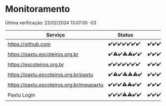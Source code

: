 # Monitoramento

Última verificação: 23/02/2024 13:07:00 -03

|Serviço|Status|Últimas 24h|
|---|---|---|
|https://github.com|<span title="2024-02-16: OK=24">✔️</span><span title="2024-02-17: OK=24">✔️</span><span title="2024-02-18: OK=24">✔️</span><span title="2024-02-19: OK=24">✔️</span><span title="2024-02-20: OK=24">✔️</span><span title="2024-02-21: OK=24">✔️</span><span title="2024-02-22: OK=16">✔️</span>|<span title="22/02/2024 13:07:00 -03 : 200">✔️</span><span title="22/02/2024 14:04:00 -03 : 200">✔️</span><span title="22/02/2024 15:08:00 -03 : 200">✔️</span><span title="22/02/2024 16:02:00 -03 : 200">✔️</span><span title="22/02/2024 17:06:00 -03 : 200">✔️</span><span title="22/02/2024 18:04:00 -03 : 200">✔️</span><span title="22/02/2024 19:05:00 -03 : 200">✔️</span><span title="22/02/2024 20:08:00 -03 : 200">✔️</span><span title="22/02/2024 21:29:00 -03 : 200">✔️</span><span title="22/02/2024 22:37:00 -03 : 200">✔️</span><span title="22/02/2024 23:12:00 -03 : 200">✔️</span><span title="23/02/2024 00:06:00 -03 : 200">✔️</span><span title="23/02/2024 01:07:00 -03 : 200">✔️</span><span title="23/02/2024 02:07:00 -03 : 200">✔️</span><span title="23/02/2024 03:08:00 -03 : 200">✔️</span><span title="23/02/2024 04:06:00 -03 : 200">✔️</span><span title="23/02/2024 05:09:00 -03 : 200">✔️</span><span title="23/02/2024 06:06:00 -03 : 200">✔️</span><span title="23/02/2024 07:06:00 -03 : 200">✔️</span><span title="23/02/2024 08:04:00 -03 : 200">✔️</span><span title="23/02/2024 09:11:00 -03 : 200">✔️</span><span title="23/02/2024 10:06:00 -03 : 200">✔️</span><span title="23/02/2024 11:05:00 -03 : 200">✔️</span><span title="23/02/2024 12:07:00 -03 : 200">✔️</span><span title="23/02/2024 13:07:00 -03 : 200">✔️</span>|
|https://paxtu.escoteiros.org.br|<span title="2024-02-16: OK=24">✔️</span><span title="2024-02-17: OK=23, Falhas=1">⚠️</span><span title="2024-02-18: OK=24">✔️</span><span title="2024-02-19: OK=23, Falhas=1">⚠️</span><span title="2024-02-20: OK=23, Falhas=1">⚠️</span><span title="2024-02-21: OK=24">✔️</span><span title="2024-02-22: OK=16">✔️</span>|<span title="22/02/2024 13:07:00 -03 : 200">✔️</span><span title="22/02/2024 14:04:00 -03 : 200">✔️</span><span title="22/02/2024 15:08:00 -03 : 200">✔️</span><span title="22/02/2024 16:02:00 -03 : 200">✔️</span><span title="22/02/2024 17:06:00 -03 : 200">✔️</span><span title="22/02/2024 18:04:00 -03 : 200">✔️</span><span title="22/02/2024 19:05:00 -03 : 200">✔️</span><span title="22/02/2024 20:08:00 -03 : 200">✔️</span><span title="22/02/2024 21:29:00 -03 : 200">✔️</span><span title="22/02/2024 22:37:00 -03 : 200">✔️</span><span title="22/02/2024 23:12:00 -03 : 200">✔️</span><span title="23/02/2024 00:06:00 -03 : 200">✔️</span><span title="23/02/2024 01:07:00 -03 : 200">✔️</span><span title="23/02/2024 02:07:00 -03 : 200">✔️</span><span title="23/02/2024 03:08:00 -03 : 200">✔️</span><span title="23/02/2024 04:06:00 -03 : 200">✔️</span><span title="23/02/2024 05:09:00 -03 : 200">✔️</span><span title="23/02/2024 06:06:00 -03 : 200">✔️</span><span title="23/02/2024 07:06:00 -03 : 200">✔️</span><span title="23/02/2024 08:04:00 -03 : 200">✔️</span><span title="23/02/2024 09:11:00 -03 : 200">✔️</span><span title="23/02/2024 10:06:00 -03 : 200">✔️</span><span title="23/02/2024 11:05:00 -03 : 200">✔️</span><span title="23/02/2024 12:07:00 -03 : 200">✔️</span><span title="23/02/2024 13:07:00 -03 : 200">✔️</span>|
|https://escoteiros.org.br|<span title="2024-02-16: OK=24">✔️</span><span title="2024-02-17: OK=24">✔️</span><span title="2024-02-18: OK=24">✔️</span><span title="2024-02-19: OK=24">✔️</span><span title="2024-02-20: OK=24">✔️</span><span title="2024-02-21: OK=24">✔️</span><span title="2024-02-22: OK=16">✔️</span>|<span title="22/02/2024 13:07:00 -03 : 200">✔️</span><span title="22/02/2024 14:04:00 -03 : 200">✔️</span><span title="22/02/2024 15:08:00 -03 : 200">✔️</span><span title="22/02/2024 16:02:00 -03 : 200">✔️</span><span title="22/02/2024 17:06:00 -03 : 200">✔️</span><span title="22/02/2024 18:04:00 -03 : 200">✔️</span><span title="22/02/2024 19:05:00 -03 : 200">✔️</span><span title="22/02/2024 20:08:00 -03 : 200">✔️</span><span title="22/02/2024 21:29:00 -03 : 200">✔️</span><span title="22/02/2024 22:37:00 -03 : 200">✔️</span><span title="22/02/2024 23:12:00 -03 : 200">✔️</span><span title="23/02/2024 00:06:00 -03 : 200">✔️</span><span title="23/02/2024 01:07:00 -03 : 200">✔️</span><span title="23/02/2024 02:07:00 -03 : 200">✔️</span><span title="23/02/2024 03:08:00 -03 : 200">✔️</span><span title="23/02/2024 04:06:00 -03 : 200">✔️</span><span title="23/02/2024 05:09:00 -03 : 200">✔️</span><span title="23/02/2024 06:06:00 -03 : 200">✔️</span><span title="23/02/2024 07:06:00 -03 : 200">✔️</span><span title="23/02/2024 08:04:00 -03 : 200">✔️</span><span title="23/02/2024 09:11:00 -03 : 200">✔️</span><span title="23/02/2024 10:06:00 -03 : 200">✔️</span><span title="23/02/2024 11:05:00 -03 : 200">✔️</span><span title="23/02/2024 12:07:00 -03 : 200">✔️</span><span title="23/02/2024 13:07:00 -03 : 200">✔️</span>|
|https://paxtu.escoteiros.org.br/paxtu|<span title="2024-02-16: OK=24">✔️</span><span title="2024-02-17: OK=22, Falhas=2">⚠️</span><span title="2024-02-18: OK=24">✔️</span><span title="2024-02-19: OK=23, Falhas=1">⚠️</span><span title="2024-02-20: OK=23, Falhas=1">⚠️</span><span title="2024-02-21: OK=23, Falhas=1">⚠️</span><span title="2024-02-22: OK=16">✔️</span>|<span title="22/02/2024 13:07:00 -03 : 200">✔️</span><span title="22/02/2024 14:04:00 -03 : 200">✔️</span><span title="22/02/2024 15:08:00 -03 : 200">✔️</span><span title="22/02/2024 16:02:00 -03 : 200">✔️</span><span title="22/02/2024 17:06:00 -03 : 200">✔️</span><span title="22/02/2024 18:04:00 -03 : 200">✔️</span><span title="22/02/2024 19:05:00 -03 : 200">✔️</span><span title="22/02/2024 20:08:00 -03 : 200">✔️</span><span title="22/02/2024 21:29:00 -03 : 200">✔️</span><span title="22/02/2024 22:37:00 -03 : 200">✔️</span><span title="22/02/2024 23:12:00 -03 : 200">✔️</span><span title="23/02/2024 00:06:00 -03 : 200">✔️</span><span title="23/02/2024 01:07:00 -03 : 200">✔️</span><span title="23/02/2024 02:07:00 -03 : 200">✔️</span><span title="23/02/2024 03:08:00 -03 : 200">✔️</span><span title="23/02/2024 04:06:00 -03 : 200">✔️</span><span title="23/02/2024 05:09:00 -03 : 200">✔️</span><span title="23/02/2024 06:06:00 -03 : 200">✔️</span><span title="23/02/2024 07:06:00 -03 : 200">✔️</span><span title="23/02/2024 08:04:00 -03 : 200">✔️</span><span title="23/02/2024 09:11:00 -03 : 200">✔️</span><span title="23/02/2024 10:06:00 -03 : 200">✔️</span><span title="23/02/2024 11:05:00 -03 : 200">✔️</span><span title="23/02/2024 12:07:00 -03 : 200">✔️</span><span title="23/02/2024 13:07:00 -03 : 200">✔️</span>|
|https://paxtu.escoteiros.org.br/meupaxtu|<span title="2024-02-16: OK=24">✔️</span><span title="2024-02-17: OK=24">✔️</span><span title="2024-02-18: OK=24">✔️</span><span title="2024-02-19: OK=23, Falhas=1">⚠️</span><span title="2024-02-20: OK=23, Falhas=1">⚠️</span><span title="2024-02-21: OK=24">✔️</span><span title="2024-02-22: OK=16">✔️</span>|<span title="22/02/2024 13:07:00 -03 : 200">✔️</span><span title="22/02/2024 14:04:00 -03 : 200">✔️</span><span title="22/02/2024 15:08:00 -03 : 200">✔️</span><span title="22/02/2024 16:02:00 -03 : 200">✔️</span><span title="22/02/2024 17:06:00 -03 : 200">✔️</span><span title="22/02/2024 18:04:00 -03 : 200">✔️</span><span title="22/02/2024 19:05:00 -03 : 200">✔️</span><span title="22/02/2024 20:08:00 -03 : 200">✔️</span><span title="22/02/2024 21:29:00 -03 : 200">✔️</span><span title="22/02/2024 22:37:00 -03 : 200">✔️</span><span title="22/02/2024 23:12:00 -03 : 200">✔️</span><span title="23/02/2024 00:06:00 -03 : 200">✔️</span><span title="23/02/2024 01:07:00 -03 : 200">✔️</span><span title="23/02/2024 02:07:00 -03 : 200">✔️</span><span title="23/02/2024 03:08:00 -03 : 200">✔️</span><span title="23/02/2024 04:06:00 -03 : 200">✔️</span><span title="23/02/2024 05:09:00 -03 : 200">✔️</span><span title="23/02/2024 06:06:00 -03 : 200">✔️</span><span title="23/02/2024 07:06:00 -03 : 200">✔️</span><span title="23/02/2024 08:04:00 -03 : 200">✔️</span><span title="23/02/2024 09:11:00 -03 : 200">✔️</span><span title="23/02/2024 10:06:00 -03 : 200">✔️</span><span title="23/02/2024 11:05:00 -03 : 200">✔️</span><span title="23/02/2024 12:07:00 -03 : 200">✔️</span><span title="23/02/2024 13:07:00 -03 : 200">✔️</span>|
|Paxtu Login|<span title="2024-02-16: OK=24">✔️</span><span title="2024-02-17: OK=24">✔️</span><span title="2024-02-18: OK=24">✔️</span><span title="2024-02-19: OK=23, Falhas=1">⚠️</span><span title="2024-02-20: OK=23, Falhas=1">⚠️</span><span title="2024-02-21: OK=24">✔️</span><span title="2024-02-22: OK=16">✔️</span>|<span title="22/02/2024 13:07:00 -03 : 200">✔️</span><span title="22/02/2024 14:04:00 -03 : 200">✔️</span><span title="22/02/2024 15:08:00 -03 : 200">✔️</span><span title="22/02/2024 16:02:00 -03 : 200">✔️</span><span title="22/02/2024 17:06:00 -03 : 200">✔️</span><span title="22/02/2024 18:04:00 -03 : 200">✔️</span><span title="22/02/2024 19:05:00 -03 : 200">✔️</span><span title="22/02/2024 20:08:00 -03 : 200">✔️</span><span title="22/02/2024 21:29:00 -03 : 200">✔️</span><span title="22/02/2024 22:37:00 -03 : 200">✔️</span><span title="22/02/2024 23:12:00 -03 : 200">✔️</span><span title="23/02/2024 00:06:00 -03 : 200">✔️</span><span title="23/02/2024 01:07:00 -03 : 200">✔️</span><span title="23/02/2024 02:07:00 -03 : 200">✔️</span><span title="23/02/2024 03:08:00 -03 : 200">✔️</span><span title="23/02/2024 04:06:00 -03 : 200">✔️</span><span title="23/02/2024 05:09:00 -03 : 200">✔️</span><span title="23/02/2024 06:06:00 -03 : 200">✔️</span><span title="23/02/2024 07:06:00 -03 : 200">✔️</span><span title="23/02/2024 08:04:00 -03 : 200">✔️</span><span title="23/02/2024 09:11:00 -03 : 200">✔️</span><span title="23/02/2024 10:06:00 -03 : 200">✔️</span><span title="23/02/2024 11:05:00 -03 : 200">✔️</span><span title="23/02/2024 12:07:00 -03 : 200">✔️</span><span title="23/02/2024 13:07:00 -03 : 200">✔️</span>|

